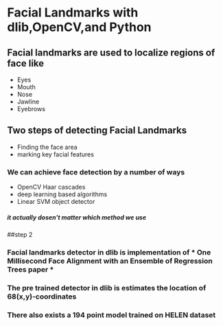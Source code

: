 # Facial Landmarks with dlib,OpenCV,and Python

## Facial landmarks are used to localize regions of face like 

* Eyes 
* Mouth
* Nose
* Jawline
* Eyebrows

## Two steps of detecting Facial Landmarks

* Finding the face area
* marking key facial features 


### We can achieve face detection by a number of ways

* OpenCV Haar cascades
* deep learning based algorithms
* Linear SVM object detector
 ##### it  actually dosen't matter which method we use

##step 2 

### Facial landmarks detector in dlib is  implementation of * One Millisecond Face Alignment with an Ensemble of Regression Trees paper *


### The pre trained detector in dlib is estimates the location of 68(x,y)-coordinates 

### There also exists a 194 point model trained on HELEN dataset




